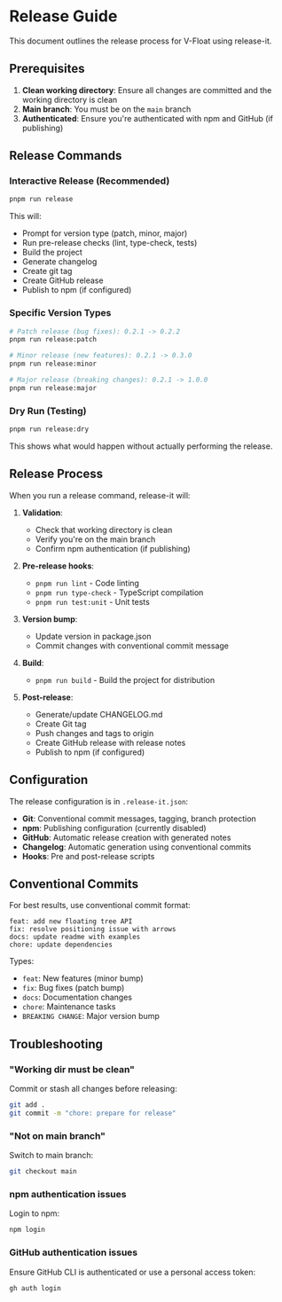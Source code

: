 # Release Guide

This document outlines the release process for V-Float using release-it.

## Prerequisites

1. **Clean working directory**: Ensure all changes are committed and the working directory is clean
2. **Main branch**: You must be on the `main` branch
3. **Authenticated**: Ensure you're authenticated with npm and GitHub (if publishing)

## Release Commands

### Interactive Release (Recommended)

```bash
pnpm run release
```

This will:

- Prompt for version type (patch, minor, major)
- Run pre-release checks (lint, type-check, tests)
- Build the project
- Generate changelog
- Create git tag
- Create GitHub release
- Publish to npm (if configured)

### Specific Version Types

```bash
# Patch release (bug fixes): 0.2.1 -> 0.2.2
pnpm run release:patch

# Minor release (new features): 0.2.1 -> 0.3.0
pnpm run release:minor

# Major release (breaking changes): 0.2.1 -> 1.0.0
pnpm run release:major
```

### Dry Run (Testing)

```bash
pnpm run release:dry
```

This shows what would happen without actually performing the release.

## Release Process

When you run a release command, release-it will:

1. **Validation**:
   - Check that working directory is clean
   - Verify you're on the main branch
   - Confirm npm authentication (if publishing)

2. **Pre-release hooks**:
   - `pnpm run lint` - Code linting
   - `pnpm run type-check` - TypeScript compilation
   - `pnpm run test:unit` - Unit tests

3. **Version bump**:
   - Update version in package.json
   - Commit changes with conventional commit message

4. **Build**:
   - `pnpm run build` - Build the project for distribution

5. **Post-release**:
   - Generate/update CHANGELOG.md
   - Create Git tag
   - Push changes and tags to origin
   - Create GitHub release with release notes
   - Publish to npm (if configured)

## Configuration

The release configuration is in `.release-it.json`:

- **Git**: Conventional commit messages, tagging, branch protection
- **npm**: Publishing configuration (currently disabled)
- **GitHub**: Automatic release creation with generated notes
- **Changelog**: Automatic generation using conventional commits
- **Hooks**: Pre and post-release scripts

## Conventional Commits

For best results, use conventional commit format:

```
feat: add new floating tree API
fix: resolve positioning issue with arrows
docs: update readme with examples
chore: update dependencies
```

Types:

- `feat`: New features (minor bump)
- `fix`: Bug fixes (patch bump)
- `docs`: Documentation changes
- `chore`: Maintenance tasks
- `BREAKING CHANGE`: Major version bump

## Troubleshooting

### "Working dir must be clean"

Commit or stash all changes before releasing:

```bash
git add .
git commit -m "chore: prepare for release"
```

### "Not on main branch"

Switch to main branch:

```bash
git checkout main
```

### npm authentication issues

Login to npm:

```bash
npm login
```

### GitHub authentication issues

Ensure GitHub CLI is authenticated or use a personal access token:

```bash
gh auth login
```
